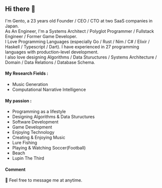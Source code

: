## Hi there 👋
I'm Gento, a 23 years old Founder / CEO / CTO at two SaaS companies in Japan.  
As An Engineer, I'm a Systems Architect / Polyglot Programmer / Fullstack Engineer / Former Game Developer.  
I Love Programming Languages (especially Go / Rust / Nim / C# / Elixir / Haskell / Typescript / Dart). I have experienced in 27 programming languages with production-level development.  
I also love designing Algorithms / Data Stuructures / Systems Architecture / Domain / Data Relations / Database Schema.

#### My Research Fields :
- Music Generation
- Computational Narrative Intelligence

#### My passion :
- Programming as a lifestyle
- Designing Algorithms & Data Stuructures
- Software Development
- Game Development
- Enjoying Technology
- Creating & Enjoying Music
- Lure Fishing
- Playing & Watching Soccer(Football)
- Beach
- Lupin The Third

#### Comment
💬 Feel free to message me at anytime.
